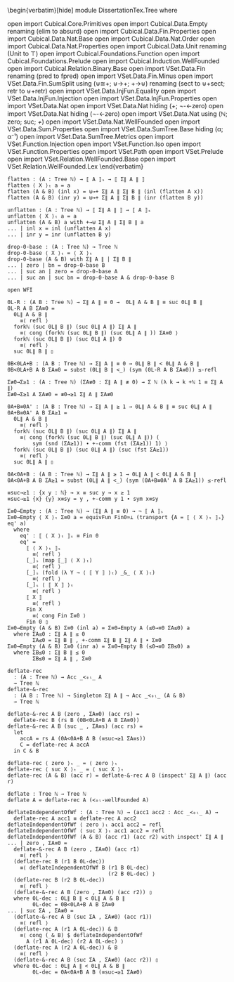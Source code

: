 <!--
```
module Dissertation.Tree where

open import Cubical.Core.Primitives
open import Cubical.Data.Empty renaming (elim to absurd)
open import Cubical.Data.Fin.Properties
open import Cubical.Data.Nat.Base
open import Cubical.Data.Nat.Order
open import Cubical.Data.Nat.Properties
open import Cubical.Data.Unit renaming (Unit to ⊤)
open import Cubical.Foundations.Function
open import Cubical.Foundations.Prelude
open import Cubical.Induction.WellFounded
open import Cubical.Relation.Binary.Base
open import VSet.Data.Fin renaming (pred to fpred)
open import VSet.Data.Fin.Minus
open import VSet.Data.Fin.SumSplit
  using (⊎≅+; ⊎→+; +→⊎) renaming (sect to ⊎+sect; retr to ⊎+retr)
open import VSet.Data.InjFun.Equality
open import VSet.Data.InjFun.Injection
open import VSet.Data.InjFun.Properties
open import VSet.Data.Nat
open import VSet.Data.Nat hiding (_+_; ¬-<-zero)
open import VSet.Data.Nat hiding (¬-<-zero)
open import VSet.Data.Nat using (ℕ; zero; suc; _+_)
open import VSet.Data.Nat.WellFounded
open import VSet.Data.Sum.Properties
open import VSet.Data.SumTree.Base hiding (α; α⁻¹)
open import VSet.Data.SumTree.Metrics
open import VSet.Function.Injection
open import VSet.Function.Iso
open import VSet.Function.Properties
open import VSet.Path
open import VSet.Prelude
open import VSet.Relation.WellFounded.Base
open import VSet.Relation.WellFounded.Lex
```
-->

\begin{verbatim}[hide]
module DissertationTex.Tree where

open import Cubical.Core.Primitives
open import Cubical.Data.Empty renaming (elim to absurd)
open import Cubical.Data.Fin.Properties
open import Cubical.Data.Nat.Base
open import Cubical.Data.Nat.Order
open import Cubical.Data.Nat.Properties
open import Cubical.Data.Unit renaming (Unit to ⊤)
open import Cubical.Foundations.Function
open import Cubical.Foundations.Prelude
open import Cubical.Induction.WellFounded
open import Cubical.Relation.Binary.Base
open import VSet.Data.Fin renaming (pred to fpred)
open import VSet.Data.Fin.Minus
open import VSet.Data.Fin.SumSplit
  using (⊎≅+; ⊎→+; +→⊎) renaming (sect to ⊎+sect; retr to ⊎+retr)
open import VSet.Data.InjFun.Equality
open import VSet.Data.InjFun.Injection
open import VSet.Data.InjFun.Properties
open import VSet.Data.Nat
open import VSet.Data.Nat hiding (_+_; ¬-<-zero)
open import VSet.Data.Nat hiding (¬-<-zero)
open import VSet.Data.Nat using (ℕ; zero; suc; _+_)
open import VSet.Data.Nat.WellFounded
open import VSet.Data.Sum.Properties
open import VSet.Data.SumTree.Base hiding (α; α⁻¹)
open import VSet.Data.SumTree.Metrics
open import VSet.Function.Injection
open import VSet.Function.Iso
open import VSet.Function.Properties
open import VSet.Path
open import VSet.Prelude
open import VSet.Relation.WellFounded.Base
open import VSet.Relation.WellFounded.Lex
\end{verbatim}


```
flatten : (A : Tree ℕ) → ⟦ A ⟧ₛ → ⟦ Σ∥ A ∥ ⟧
flatten ⟨ X ⟩ₜ a = a
flatten (A & B) (inl x) = ⊎→+ Σ∥ A ∥ Σ∥ B ∥ (inl (flatten A x))
flatten (A & B) (inr y) = ⊎→+ Σ∥ A ∥ Σ∥ B ∥ (inr (flatten B y))
```

```
unflatten : (A : Tree ℕ) → ⟦ Σ∥ A ∥ ⟧ → ⟦ A ⟧ₛ
unflatten ⟨ X ⟩ₜ a = a
unflatten (A & B) a with +→⊎ Σ∥ A ∥ Σ∥ B ∥ a
... | inl x = inl (unflatten A x)
... | inr y = inr (unflatten B y)
```

```
drop-0-base : (A : Tree ℕ) → Tree ℕ
drop-0-base ⟨ X ⟩ₜ = ⟨ X ⟩ₜ
drop-0-base (A & B) with Σ∥ A ∥ | Σ∥ B ∥
... | zero | bn = drop-0-base B
... | suc an | zero = drop-0-base A
... | suc an | suc bn = drop-0-base A & drop-0-base B
```

```
open WFI

0L-R : (A B : Tree ℕ) → Σ∥ A ∥ ≡ 0 →  0L∥ A & B ∥ ≡ suc 0L∥ B ∥
0L-R A B ΣA≡0 =
  0L∥ A & B ∥
    ≡⟨ refl ⟩
  forkℕ (suc 0L∥ B ∥) (suc 0L∥ A ∥) Σ∥ A ∥
    ≡⟨ cong (forkℕ (suc 0L∥ B ∥) (suc 0L∥ A ∥ )) ΣA≡0 ⟩
  forkℕ (suc 0L∥ B ∥) (suc 0L∥ A ∥) 0
    ≡⟨ refl ⟩
  suc 0L∥ B ∥ ▯
```

```
0B<0LA+B : (A B : Tree ℕ) → Σ∥ A ∥ ≡ 0 → 0L∥ B ∥ < 0L∥ A & B ∥
0B<0LA+B A B ΣA≡0 = subst (0L∥ B ∥ <_) (sym (0L-R A B ΣA≡0)) ≤-refl
```

```
Σ≢0→Σ≥1 : (A : Tree ℕ) (ΣA≢0 : Σ∥ A ∥ ≢ 0) → Σ ℕ (λ k → k +ℕ 1 ≡ Σ∥ A ∥)
Σ≢0→Σ≥1 A ΣA≢0 = ≢0→≥1 Σ∥ A ∥ ΣA≢0
```

```
0A+B≡0A' : (A B : Tree ℕ) → Σ∥ A ∥ ≥ 1 → 0L∥ A & B ∥ ≡ suc 0L∥ A ∥
0A+B≡0A' A B ΣA≥1 =
  0L∥ A & B ∥
    ≡⟨ refl ⟩
  forkℕ (suc 0L∥ B ∥) (suc 0L∥ A ∥) Σ∥ A ∥
    ≡⟨ cong (forkℕ (suc 0L∥ B ∥) (suc 0L∥ A ∥)) (
        sym (snd (ΣA≥1)) ∙ +-comm (fst (ΣA≥1)) 1) ⟩
  forkℕ (suc 0L∥ B ∥) (suc 0L∥ A ∥) (suc (fst ΣA≥1))
    ≡⟨ refl ⟩
  suc 0L∥ A ∥ ▯
```

```
0A<0A+B : (A B : Tree ℕ) → Σ∥ A ∥ ≥ 1 → 0L∥ A ∥ < 0L∥ A & B ∥
0A<0A+B A B ΣA≥1 = subst (0L∥ A ∥ <_) (sym (0A+B≡0A' A B ΣA≥1)) ≤-refl
```

```
≡suc→≥1 : {x y : ℕ} → x ≡ suc y → x ≥ 1
≡suc→≥1 {x} {y} x≡sy = y , +-comm y 1 ∙ sym x≡sy
```

```
Σ≡0→Empty : (A : Tree ℕ) → (Σ∥ A ∥ ≡ 0) → ¬ ⟦ A ⟧ₛ
Σ≡0→Empty ⟨ X ⟩ₜ Σ≡0 a = equivFun Fin0≃⊥ (transport {A = ⟦ ⟨ X ⟩ₜ ⟧ₛ} eq' a)
  where
    eq' : ⟦ ⟨ X ⟩ₜ ⟧ₛ ≡ Fin 0
    eq' =
      ⟦ ⟨ X ⟩ₜ ⟧ₛ
        ≡⟨ refl ⟩
      [_]ₛ (map ⟦_⟧ ⟨ X ⟩ₜ)
        ≡⟨ refl ⟩
      [_]ₛ (fold (λ Y → ⟨ ⟦ Y ⟧ ⟩ₜ) _&_ ⟨ X ⟩ₜ)
        ≡⟨ refl ⟩
      [_]ₛ ⟨ ⟦ X ⟧ ⟩ₜ
        ≡⟨ refl ⟩
      ⟦ X ⟧
        ≡⟨ refl ⟩
      Fin X
        ≡⟨ cong Fin Σ≡0 ⟩
      Fin 0 ▯
Σ≡0→Empty (A & B) Σ≡0 (inl a) = Σ≡0→Empty A (≤0→≡0 ΣA≤0) a
  where ΣA≤0 : Σ∥ A ∥ ≤ 0
        ΣA≤0 = Σ∥ B ∥ , +-comm Σ∥ B ∥ Σ∥ A ∥ ∙ Σ≡0
Σ≡0→Empty (A & B) Σ≡0 (inr a) = Σ≡0→Empty B (≤0→≡0 ΣB≤0) a
  where ΣB≤0 : Σ∥ B ∥ ≤ 0
        ΣB≤0 = Σ∥ A ∥ , Σ≡0
```

```
deflate-rec
  : (A : Tree ℕ) → Acc _≺₀ₗ_ A
  → Tree ℕ
deflate-&-rec
  : (A B : Tree ℕ) → Singleton Σ∥ A ∥ → Acc _≺₀ₗ_ (A & B)
  → Tree ℕ
```

```
deflate-&-rec A B (zero , ΣA≡0) (acc rs) =
  deflate-rec B (rs B (0B<0LA+B A B ΣA≡0))
deflate-&-rec A B (suc _ , ΣA≡s) (acc rs) = 
  let
    accA = rs A (0A<0A+B A B (≡suc→≥1 ΣA≡s))
    C = deflate-rec A accA
  in C & B
```

```
deflate-rec ⟨ zero ⟩ₜ _ = ⟨ zero ⟩ₜ
deflate-rec ⟨ suc X ⟩ₜ _ = ⟨ suc X ⟩ₜ
deflate-rec (A & B) (acc r) = deflate-&-rec A B (inspect' Σ∥ A ∥) (acc r)
```

```
deflate : Tree ℕ → Tree ℕ
deflate A = deflate-rec A (≺₀ₗ-wellFounded A)
```

```
deflateIndependentOfWf : (A : Tree ℕ) → (acc1 acc2 : Acc _≺₀ₗ_ A) →
  deflate-rec A acc1 ≡ deflate-rec A acc2
deflateIndependentOfWf ⟨ zero ⟩ₜ acc1 acc2 = refl
deflateIndependentOfWf ⟨ suc X ⟩ₜ acc1 acc2 = refl
deflateIndependentOfWf (A & B) (acc r1) (acc r2) with inspect' Σ∥ A ∥
... | zero , ΣA≡0 =
  deflate-&-rec A B (zero , ΣA≡0) (acc r1)
    ≡⟨ refl ⟩
  (deflate-rec B (r1 B 0L-dec))
    ≡⟨ deflateIndependentOfWf B (r1 B 0L-dec)
                                (r2 B 0L-dec) ⟩
  (deflate-rec B (r2 B 0L-dec))
    ≡⟨ refl ⟩
  (deflate-&-rec A B (zero , ΣA≡0) (acc r2)) ▯
  where 0L-dec : 0L∥ B ∥ < 0L∥ A & B ∥ 
        0L-dec = 0B<0LA+B A B ΣA≡0
... | suc ΣA , ΣA≢0 =
  (deflate-&-rec A B (suc ΣA , ΣA≢0) (acc r1))
    ≡⟨ refl ⟩
  (deflate-rec A (r1 A 0L-dec)) & B
    ≡⟨ cong (_& B) $ deflateIndependentOfWf
      A (r1 A 0L-dec) (r2 A 0L-dec) ⟩
  (deflate-rec A (r2 A 0L-dec)) & B
    ≡⟨ refl ⟩
  (deflate-&-rec A B (suc ΣA , ΣA≢0) (acc r2)) ▯
  where 0L-dec : 0L∥ A ∥ < 0L∥ A & B ∥
        0L-dec = 0A<0A+B A B (≡suc→≥1 ΣA≢0)
```

